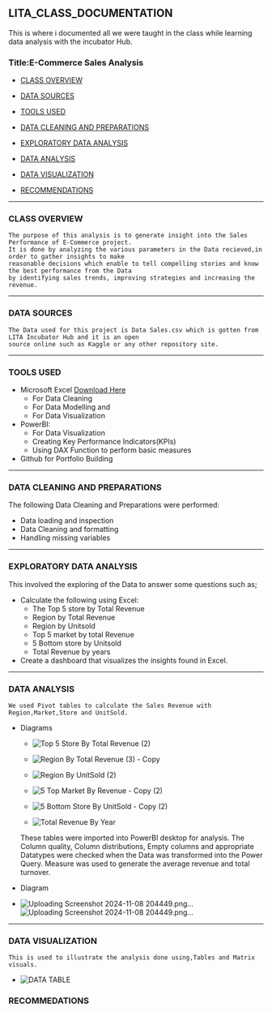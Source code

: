 ##  LITA_CLASS_DOCUMENTATION
This is where i documented all we were taught in the class while learning data analysis with the incubator Hub.   
### Title:E-Commerce Sales Analysis

- [CLASS OVERVIEW](#class-overview)
  
- [DATA SOURCES](#data-sources)

- [ TOOLS USED](#tools-used)

- [DATA CLEANING AND PREPARATIONS](#data-cleaning-and-preparations)
  
- [EXPLORATORY DATA ANALYSIS](#exploratory-data-analysis)
  
- [DATA ANALYSIS](#data-analysis)

- [DATA VISUALIZATION](#data-visualization)

- [RECOMMENDATIONS](#recommendations)

---
### CLASS OVERVIEW
    The purpose of this analysis is to generate insight into the Sales Performance of E-Commerce project.
    It is done by analyzing the various parameters in the Data recieved,in order to gather insights to make 
    reasonable decisions which enable to tell compelling stories and know the best performance from the Data
    by identifying sales trends, improving strategies and increasing the revenue.
---      
### DATA SOURCES
    The Data used for this project is Data Sales.csv which is gotten from LITA Incubator Hub and it is an open 
    source online such as Kaggle or any other repository site.
---  
### TOOLS USED
- Microsoft Excel [Download Here](https://www.microsoft.com)
    - For Data Cleaning
    - For Data Modelling and
    - For Data Visualization
- PowerBI:
  - For Data Visualization
  - Creating Key Performance Indicators(KPIs)
  - Using DAX Function to perform basic measures
- Github for Portfolio Building
 --- 
### DATA CLEANING AND PREPARATIONS
The following Data Cleaning and Preparations were performed:
  - Data loading and inspection
  - Data Cleaning and formatting
  - Handling missing variables
---
### EXPLORATORY DATA ANALYSIS
This involved the exploring of the Data to answer some questions such as;
 - Calculate the following using Excel:
   - The Top 5 store by Total Revenue
   - Region by Total Revenue
   - Region by Unitsold
   - Top 5 market by total Revenue
   - 5 Bottom store by Unitsold
   - Total Revenue by years
- Create a dashboard that visualizes the insights found in Excel.
---
### DATA ANALYSIS
    We used Pivot tables to calculate the Sales Revenue with Region,Market,Store and UnitSold.
- Diagrams

    - ![Top 5 Store By Total Revenue (2)](https://github.com/user-attachments/assets/c8fb0e15-3b34-4744-8a5e-069835143767)

    - ![Region By Total Revenue (3) - Copy](https://github.com/user-attachments/assets/f681713a-6216-44ca-9505-fab8e710ffa1)
      
    - ![Region By UnitSold (2)](https://github.com/user-attachments/assets/d0814b62-1eb2-4ca3-9bf7-30c494d137a1)

    - ![5 Top Market By Revenue - Copy (2)](https://github.com/user-attachments/assets/408cd11a-e00b-44ce-9498-457074933534)
      
    - ![5 Bottom Store By UnitSold - Copy (2)](https://github.com/user-attachments/assets/fce8dfad-7e87-4f20-b9bd-cc52d31eab66)
      
    - ![Total Revenue By Year](https://github.com/user-attachments/assets/c738399d-aa1d-4d4b-b2c2-584e00b310a5)

    These tables were imported into PowerBI desktop for analysis. The Column quality, Column distributions, Empty columns and appropriate 
    Datatypes were checked when the Data was transformed into the Power Query. Measure was used to generate the average revenue and total turnover. 
- Diagram

 - ![Uploading Screenshot 2024-11-08 204449.png…]()
![Uploading Screenshot 2024-11-08 204449.png…]()


---
### DATA VISUALIZATION
    This is used to illustrate the analysis done using,Tables and Matrix visuals.
  
- ![DATA TABLE](https://github.com/user-attachments/assets/968f0bd9-d733-4152-ac48-7187d5d34ff6)


### RECOMMEDATIONS

